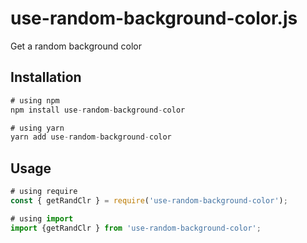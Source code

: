 # use-random-background-color.js

Get a random background color

## Installation

```js
# using npm
npm install use-random-background-color

# using yarn
yarn add use-random-background-color
```

## Usage

```js
# using require
const { getRandClr } = require('use-random-background-color');

# using import
import {getRandClr } from 'use-random-background-color';
```
